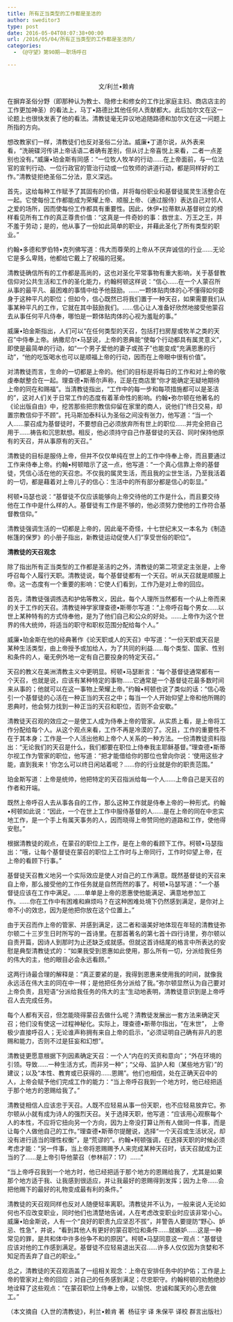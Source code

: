 ```yaml
---
title: 所有正当类型的工作都是圣洁的
author: sweditor3
type: post
date: 2016-05-04T08:07:38+00:00
url: /2016/05/04/所有正当类型的工作都是圣洁的/
categories:
  - 《@守望》第90期——职场呼召

---
```

<p style="text-align: center;">
  <br /> 文/利兰&bull;赖肯
</p>

在摒弃圣俗分野（即那种认为教士、隐修士和修女的工作比家庭主妇、商店店主的工作更加神圣）的看法上，马丁&bull;路德比其他任何人贡献都大。此后加尔文在这一论题上也很快发表了他的看法。清教徒毫无异议地追随路德和加尔文在这一问题上所指的方向。 

想改教家们一样，清教徒们也反对圣俗二分法。威廉&bull;丁道尔说，从外表来看，&ldquo;洗碗碟河传讲上帝话语二者确有差别，但从讨上帝喜悦上来看，二者一点差别也没有。&rdquo;威廉&bull;珀金斯有同感：&ldquo;一位牧人牧羊的行动&hellip;&hellip;在上帝面前，与一位法官的宣判行动、一位行政官的管治行动或一位牧师的讲道行动，都是同样好的工作。&rdquo;清教徒拒绝圣俗二分法，意义深远。 

首先，这给每种工作赋予了其固有的价值，并将每份职业和基督徒属灵生活整合在一起。它使每份工作都能成为荣耀上帝、顺服上帝、（通过服侍）表达自己对邻人之爱的场所，因而使每份工作都具有重要性。因此，休伊&bull;拉蒂默从基督树立的榜样看见所有工作的真正尊贵价值：&ldquo;这真是一件奇妙的事：救世主、万王之王，并不羞于劳动；是的，他从事了一份如此简单的职业，并藉此圣化了所有类型的职业。&rdquo; 

约翰&bull;多德和罗伯特&bull;克列佛写道：伟大而尊荣的上帝从不厌弃诚信的行业&hellip;&hellip;无论它是多么卑贱，他都给它戴上了祝福的冠冕。 

清教徒确信所有的工作都是高尚的，这也对圣化平常事物有重大影响，关于基督教信仰对公共生活和工作的圣化能力，约翰柯顿这样说：&ldquo;信心&hellip;&hellip;在一个人蒙召所从事的最平凡、最困难的事情中给予他鼓励。&hellip;&hellip;一颗体贴肉体的心不懂得如何委身于这种平凡的职位；但如今，信心既然已将我们置于一种天召，如果需要我们从事某种平凡的工作，它就在其中鼓励我们。&hellip;&hellip;信心让人准备好欣然地接受他蒙召去从事任何平凡侍奉，哪怕是一颗体贴肉体的心视为羞耻的事。&rdquo; 

威廉&bull;珀金斯指出，人们可以&ldquo;在任何类型的天召，包括打扫房屋或牧羊之类的天召&rdquo;中侍奉上帝。纳撒尼尔&bull;马瑟说，上帝的恩典能&ldquo;使每个行动都具有属灵意义&rdquo;，即使是最简单的行动，如&ldquo;一个男子爱他的妻子或孩子&rdquo;也能变成&ldquo;充满恩惠的行动&rdquo;，&ldquo;他的吃饭喝水也可以是顺福上帝的行动，因而在上帝眼中很有价值&rdquo;。 

对清教徒而言，生命的一切都是上帝的。他们的目标是将每日的工作和对上帝的敬虔奉献整合在一起。理查德&bull;斯蒂尔声称，正是在商店里&ldquo;你才能确定无疑地期待上帝的同在和赐福&rdquo;。当清教徒指出，&ldquo;工作中的每一步和每项措施都可以是圣洁的&rdquo;，这对人们关于日常工作的态度有着革命性的影响。约翰&bull;弥尔顿在他著名的《论出版自由》中，挖苦那些把宗教信仰留在家里的商人，说他们&ldquo;终日交易，却置宗教信仰于不顾&rdquo;。托马斯加泰科认为圣俗之间没有张力，他写道：&ldquo;当一个人&hellip;&hellip;蒙召成为基督徒时，不要想自己必须放弃所有世上的职位&hellip;&hellip;并完全把自己用于&hellip;&hellip;祷告和沉思默想。相反，他必须持守自己作基督徒的天召、同时保持他原有的天召，并从事原有的天召。&rdquo; 

清教徒的目标是服侍上帝，但并不仅仅单纯在世上的工作中侍奉上帝，而且要通过工作来侍奉上帝。约翰&bull;柯顿暗示了这一点，他写道：&ldquo;一个真心信靠上帝的基督徒，凭信心活在他的天召忠。不仅我的属灵生活，而且我的尘世生活，乃至我活着的一切，都是藉着对上帝儿子的信心：生活中的所有部分都是信心的彰显。&rdquo; 

柯顿&bull;马瑟也说：&ldquo;基督徒不仅应该能够向上帝交待他的工作是什么，而且要交待他在工作中是什么样的人。基督徒有工作是不够的，他必须努力使他的工作符合基督教信仰。&rdquo; 

清教徒强调生活的一切都是上帝的，因此毫不奇怪，十七世纪末又一本名为《制造帐篷的保罗》的小册子指出，新教徒运动促使人们&ldquo;享受世俗的职位&rdquo;。 

**清教徒的天召观念** 

除了指出所有正当类型的工作都是圣洁的之外，清教徒的第二项坚定主张是，上帝呼召每个人履行天职。清教徒说，每个基督徒都有一个天召。听从天召就是顺服上帝。这一态度有一个重要的影响：它使人们看到，工作乃是对上帝的回应。 

首先，清教徒强调拣选和护佑等教义，因此，每个人理所当然都有一个从上帝而来的关于工作的天召。清教徒神学家理查德&bull;斯蒂尔写道：&ldquo;上帝呼召每个男女&hellip;&hellip;以世上某种特有的方式侍奉他，是为了他们自己和公众的好处。&hellip;&hellip;上帝作为这个世界的伟大统帅，将适当的职守和职权范围分配给每个人。&rdquo; 

威廉&bull;珀金斯在他的经典著作《论天职或人的天召》中写道：&ldquo;一份天职或天召是某种生活类型，由上帝授予或加给人，为了共同的利益&hellip;&hellip;每个类型、国家、性别和条件的人，毫无例外地一定有自己要投身的特定天召。&rdquo; 

天召的教义在美洲清教主义中更明显。柯顿&bull;马瑟断言：&ldquo;每个基督徒通常都有一个天召，也就是说，应该有某种特定的事物&hellip;&hellip;它通常是一个基督徒花最多数时间来从事的；他就可以在这一事物上荣耀上帝。&rdquo;约翰&bull;柯顿也说了类似的话：&ldquo;信心吸引一个基督徒的心活在一种正当的天召之中；每当一个人开始仰望上帝和他所赐的恩典时，他会努力找到一种正当的天召和职位，否则不会安歇。&rdquo; 

清教徒天召观的效应之一是使工人成为侍奉上帝的管家。从实质上看，是上帝将工作分配给每个人。从这个观点来看，工作不再是冷漠的了。况且，工作的重要性不在于其本身；工作是一个人活出他和上帝个人关系的一种方法。一份清教徒资料指出：&ldquo;无论我们的天召是什么，我们都要在职位上侍奉我主耶稣基督。&rdquo;理查德&bull;斯蒂尔视工作为管家的职位，他写道：&ldquo;把才能借给你的那位也曾向你说：&lsquo;使用这些才能，直到我来！&rsquo;你怎么可以终日闲站着呢？&hellip;&hellip;你的行业就是你的职责范围。&rdquo; 

珀金斯写道：上帝是统帅，他把特定的天召指派给每一个人&hellip;&hellip;上帝自己是天召的作者和开端。 

既然上帝呼召人去从事各自的工作，那么这种工作就是侍奉上帝的一种形式。约翰&bull;柯顿如此说：&ldquo;因此，一个在世上工作中服侍基督的人&hellip;&hellip;是在上帝的同在中忠实地工作，是一个手上有属天事务的人，因而晓得上帝赞同他的道路和工作，使他得安慰。&rdquo; 

根据清教徒的观点，在蒙召的职位上工作，是在上帝的看顾下工作。柯顿&bull;马瑟指出：&ldquo;哦，让每个基督徒在蒙召的职位上工作时与上帝同行，工作时仰望上帝，在上帝的看顾下行事。&rdquo; 

基督徒天召教义地另一个实际效应是使人对自己的工作满意。既然基督徒的天召来自上帝，那么接受他的工作任务就是自然而然的事了。柯顿&bull;马瑟写道：&ldquo;一个基督徒应该在工作中满足。&hellip;&hellip;单单是上帝的恩惠使他能满足、满意地参加工作。&hellip;&hellip;你在工作中有困难和麻烦吗？在这种困难处境下仍然感到满足，是你对上帝不小的效忠，因为是他把你放在这个位置上。&rdquo; 

由于天召而作上帝的管家、并感到满足，这二者和谐美好地体现在年轻的清教徒弥尔顿二十三岁生日时所写的一首诗里。在那首著名的第七首十四行诗里，弥尔顿以自责开篇，因诗人到那时为止还缺乏成就感。但就这首诗结尾的格言中所表达的安慰是典型清教徒式的：&ldquo;如果我受到恩惠如此使用，那么所有一切，分派给我任务的伟大的主，他的眼目必会永远看顾。&rdquo; 

这两行诗最合理的解释是：&ldquo;真正要紧的是，我得到恩惠来使用我的时间，就像我永远活在伟大主的同在中一样；是他把任务分派给了我。&rdquo;弥尔顿显然认为自己要对上帝负责，且短语&ldquo;分派给我任务的伟大的主&rdquo;生动地表明，清教徒意识到是上帝呼召人去完成任务。 

每个人都有天召，但怎能晓得蒙召去做什么呢？清教徒发展出一套方法来确定天召；他们没有使这一过程神秘化。实际上，理查德&bull;斯蒂尔指出，&ldquo;在末世&rdquo;， 上帝极少直接呼召人；无论谁声称拥有来自上帝的启示，&ldquo;必须证明自己确有非凡的恩赐和能力，否则不过是狂妄和幻想&rdquo;。 

清教徒更愿意根据下列因素确定天召：一个人&ldquo;内在的天资和意向&rdquo;；&ldquo;外在环境的引领。导致&hellip;&hellip;一种生活方式，而非另一种&rdquo;；&ldquo;父母、监护人和（某些地方官）&rdquo;的建议；以及&ldquo;本性、教育或已获得的&hellip;&hellip;恩赐&rdquo;。他们也相信，处在正确天召中的人，上帝会赋予他们完成工作的能力：&ldquo;当上帝呼召我到一个地方时，他已经把适于那个地方的恩赐给我了。&rdquo; 

清教徒相信人应该忠于天召。人既不应轻易从事一份天职，也不应轻易放弃它。弥尔顿从小就有成为诗人的强烈天召。关于选择天职，他写道：&ldquo;应该用心观察每个人的本性，不应将它扭向另一个方向，因为上帝没打算让所有人做同一件事，而是让每个人做他自己的工作。&rdquo;理查德&bull;斯蒂尔提醒说，选择&ldquo;一个天召或生活状况，却没有进行适当的理性权衡&rdquo;，是&ldquo;荒谬的&rdquo;。约翰&bull;柯顿强调，在选择天职的时候必须考虑才能：&ldquo;另一件事，当上帝将恩赐赐予人来完成某种天召时，该天召就成为正当的了&hellip;&hellip;是上帝引导他蒙召（参林前7：17）&hellip;&hellip;&rdquo; 

&ldquo;当上帝呼召我到一个地方时，他已经把适于那个地方的恩赐给我了，尤其是如果那个地方适于我、让我感到很适应，并让我最好的恩赐得到发挥；因为上帝&hellip;&hellip;会把他赐下的最好的礼物变成最有利的条件。&rdquo; 

清教徒的天召观同样也反对人随便轻率离职。清教徒并不认为，一般来说人无论如何也不应改变职业，同时他们也清楚地告诫，人在考虑改变职业时应该非常小心。威廉&bull;珀金斯说，人有一个&ldquo;良好的职责九应坚忍不拔&rdquo;，并警告人要提防&ldquo;野心、妒忌、性急&rdquo;，并说，&ldquo;看到其他人有更好的蒙召职位和条件&hellip;&hellip;就嫉妒&hellip;&hellip;这是一种常见的罪，是共和体中许多纷争不和的原因&rdquo;。柯顿&bull;马瑟同意这一观点：&ldquo;基督徒应该对他的工作感到满足。基督徒不应轻易退出天召&hellip;&hellip;许多人仅仅因为贪婪和不知足而丢弃了自己的职业。&rdquo; 

总之，清教徒的天召观涵盖了一组相关观念：上帝在安排任务中的护佑；工作是上帝的管家对上帝的回应；对自己的任务感到满足；尽忠职守。约翰柯顿的劝勉绝妙地诠释了这些观点：&ldquo;在蒙召职位上侍奉上帝，以愉悦、忠诚和属天的心思去做工。&rdquo; 

（本文摘自《入世的清教徒》，利兰&bull;赖肯 著 &nbsp;杨征宇 译 朱保平 译校 群言出版社）